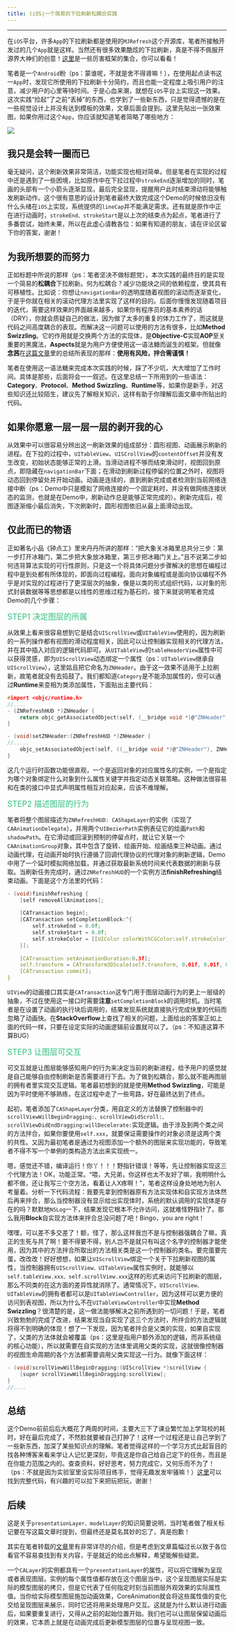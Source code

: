 ```yaml
---
title: ⌈iOS⌋一个简易的下拉刷新松耦合实践
---
```


---
在`iOS`平台，许多`App`的下拉刷新都是使用的`MJRefresh`这个开源库，笔者所接触开发过的几个`App`就是这样。当然还有很多效果酷炫的下拉刷新，真是不得不佩服开源界大神们的创意！[这里](http://blog.csdn.net/nsurl/article/details/49739429)是一些厉害框架的集合，你可以看看！

笔者是一个`Android`粉（ps：蒙谁呢，不就是舍不得肾嘛！），在使用起点读书这一`App`时，发现它所使用的下拉刷新十分简约，而且也能一定程度上吸引用户的注意，减少用户的心里等待时间。于是心血来潮，就想在`iOS`平台上实现这一效果。这次实践“捡起”了之前“丢掉”的东西，也学到了一些新东西，只是觉得遗憾的是在一些视觉设计上并没有达到模板的效果，文章后面会提到。这里先贴出一张效果图，如果你用过这个`App`，你应该就知道笔者简略了哪些地方：
<!-- more -->
![](/images/drop-down-refresh/effect_display.gif)

## 我只是会转一圈而已
毫无疑问，这个刷新效果非常简洁，功能实现也相对简单。但是笔者在实现的过程中还是遇到了一些困境，比如原作中在下拉过程中`strokeEnd`逐渐增加的同时，笔画的头部有一个小箭头逐渐显现，最后完全显现，提醒用户此时结束滑动将能够触发刷新动作。这个很有意思的设计到笔者最终大致完成这个Demo的时候依旧没有什么头绪在`iOS`上实现，系统提供的`lineCap`并不能满足需求。还有就是原作中正在进行动画时，`strokeEnd、strokeStart`是以上次的结束点为起点，笔者进行了多番尝试，始终未果，所以在此虚心请教各位：如果有知道的朋友，请在评论区留下你的答案，谢谢！
## 为我所想要的而努力
正如标题中所说的那样（ps：笔者坚决不做标题党），本次实践的最终目的是实现一个简易的**松耦合**下拉刷新。何为松耦合？减少功能块之间的依赖程度，使其具有可移植性。比如说：你想让`navigationBar`的透明度随着视图的滚动而逐渐变化，于是乎你就在相关的滚动代理方法里实现了这样的目的。后面你慢慢发现随着项目的迭代，需要这样效果的界面越来越多，如果你有程序员的基本素养的话（DRY），你就会质疑自己的做法，因为做了太多的重复的体力工作了，而这就是代码之间高度耦合的表现。而解决这一问题可以使用的方法有很多，比如**Method Swizzling**。它的作用就是交换两个方法的实现体，是**Objective-C**实现**AOP**至关重要的黑魔法，**Aspects**就是为用户方便使用这一语法糖而诞生的框架。但就像**念茜**在[这篇文章](http://blog.csdn.net/yiyaaixuexi/article/details/9374411)里的总结所表现的那样：**使用有风险，拌合需谨慎！**

笔者在使用这一语法糖来完成本次实践的时候，踩了不少坑，大大增加了工作时间。具体是那些，后面将会一一叙述。在这里总结一下所用到的一些语法：**Category**、**Protocol**、**Method** **Swizzling**、**Runtime**等，如果你是新手，对这些知识还比较陌生，建议先了解相关知识，这样有助于你理解后面文章中所贴出的代码。
## 如果你愿意一层一层一层的剥开我的心
从效果中可以很容易分辨出这一刷新效果的组成部分：圆形视图、动画展示刷新的进程。在下拉的过程中，`UITableView`、`UISCrollView`的`contentOffset`并没有发生改变，初始状态能够正常的上滑。当滑动进程不够而结束滑动时，视图回到原点，即隐藏在`navigationBar`下面；在滑动到刷新过程停留的位置之外时，视图将动态回到停留处并开始动画。动画是连续的，直到刷新完成或者检测到当前网络连接中断（ps：Demo中只是模拟了网络连接的一个固定耗时，并没有做网络连接状态的监测，也就是在Demo中，刷新动作总是能够正常完成的）。刷新完成后，视图逐渐缩小最后消失，下次刷新时，圆形视图依旧从最上面滑动出现。
## 仅此而已的物语
正如著名小品《钟点工》里宋丹丹所讲的那样：“把大象关冰箱里总共分三步：第一步打开冰箱门，第二步把大象放冰箱里，第三步把冰箱门关上。”且不说第二步如何违背算法实现的可行性原则，只是这一个将具体问题分步骤解决的思想在编程过程中是到处都有所体现的，即面向过程编程。面向对象编程或是面向协议编程不外乎是对实现的过程进行了更深层次的抽象，像是以类的形式组织代码，以对象的形式封装数据等等思想都是以线性的思维过程为基石的，接下来就说明笔者完成Demo的几个步骤：

<font color=330C0580 size=4>STEP1  决定图层的所属</font>

从效果上看来很容易想到它是结合`UIScrollView`或`UITableView`使用的，因为刷新的一系列操作都有视图的滑动程度相关，因此可以让控制器实现相关的代理方法，并在其中插入对应的逻辑代码即可。从`UITableView`的`tableHeaderView`属性中可以获得灵感，即为`UIScrollView`动态绑定一个属性（ps：`UITableView`继承自`UIScrollView`），这里姑且把它命名为`ZNHeader`。由于这一效果不适用于上拉刷新，故笔者就没有去捣鼓了。我们都知道`Category`是不能添加属性的，但可以通过**Runtime**来变相为类添加属性，下面贴出主要代码：

```C
#import <objc/runtime.h>
//....
- (ZNRefreshHUD *)ZNHeader {
    return objc_getAssociatedObject(self, (__bridge void *)@"ZNHeader");
}

- (void)setZNHeader:(ZNRefreshHUD *)ZNHeader {
//.....
	objc_setAssociatedObject(self, ((__bridge void *)@"ZNHeader"), ZNHeader, OBJC_ASSOCIATION_RETAIN_NONATOMIC);
}
```
这几个运行时函数功能很直观，一个是返回对象的对应属性名的实例，一个是指定为哪个对象绑定什么对象到什么属性关键字并指定动态关联策略。这种做法很容易和在类的接口中显式声明属性相互对应起来，应该不难理解。

<font color=330C0580 size=4>STEP2  描述图层的行为</font>

笔者将整个图层描述为`ZNRefreshHUD: CAShapeLayer`的实例（实现了`CAAnimationDelegate`），并用两个`UIBezierPath`实例表征它的绘画`Path`和`shadowPath`。在它滑动或回滚到预制的停留点时，就让它关联一个`CAAnimationGroup`对象，其中包含了旋转、绘画开始、绘画结束三种动画。通过动画代理，在动画开始时执行遵循了回调代理协议的代理对象的刷新逻辑，Demo中用了一个延时模拟网络加载，并通过获取最新系统时间来代表数据的刷新与获取。当刷新任务完成时，通过`ZNRefreshHUD`的一个实例方法**finishRefreshing**结束动画。下面是这个方法里的代码：
```C
- (void)finishRefreshing {
    [self removeAllAnimations];
    
    [CATransaction begin];
    [CATransaction setCompletionBlock:^{
        self.strokeEnd = 0.0f;
        self.strokeStart = 0.0f;
        self.strokeColor = [[UIColor colorWithCGColor:self.strokeColor] colorWithAlphaComponent:0.3f].CGColor;
    }];
    
    [CATransaction setAnimationDuration:0.3f];
    self.transform = CATransform3DScale(self.transform, 0.01f, 0.01f, 0.01f);
    [CATransaction commit];
}
```
`UIView`的动画接口其实是`CATransaction`这专门用于图层动画行为的更上一层级的抽象，不过在使用这一接口时需要**注意**`setCompletionBlock`的调用时机。当时笔者是在设置了动画的执行块后调用的，结果发现系统就直接执行完成快里的代码而忽略了动画快。在**StackOverflow**上查找了相关的问题，上面给出的答案正如上面的代码一样，只要在设定实际的动画逻辑前设置就可以了。（ps：不知道这算不算BUG）

<font color=330C0580 size=4>STEP3  让图层可交互</font>

可交互就是让图层能够感知用户的行为来决定当前的刷新进程，给予用户的感觉就是自己能够自由控制刷新是否需要进行下去。为了做到松耦合，那么就不能再图层的拥有者里实现交互逻辑。笔者最初想到的就是使用**Method** **Swizzling**，可能是因为平时使用不够熟练，在这过程中走了一些弯路，好在最终达到了终点。

起初，笔者添加了`CAShapeLayer`分类，用自定义的方法替换了控制器中的`scrollViewWillBeginDragging:、scrollViewDidScroll:、scrollViewDidEndDragging:willDecelerate:`实现逻辑。由于涉及到两个类之间的方法拌合，如果你要使用`self.xxx`，就要保证需要操作的对象必须是这两个类的共性。又因为最初笔者是通过为视图添加一个额外的图层来实现功能的，导致笔者不得不写一个单例的类构造方法出来实现统一。

嗯，感觉还不错，编译运行！你丫！！！野指针错误！等等，先让控制器实现这三个代理方法！OK，功能正常。“喂，大兄弟，你这样也太不友好了嘛，我明明什么都不做，还让我写三个空方法，看着让人X疼啊！”，笔者这样设身处地地为别人考量着。分析一下代码流程：我要先拿到控制器原有方法实现体和自实现方法体然后再来拌合，那么当控制器没有显示给出实现体时，系统的默认调用的实现体是存在的吗？默默地`NSLog`一下，结果发现它根本不允许访问，这就难怪野指针了。那么我用**Block**自实现方法体来拌合总没问题了吧！Bingo，you are right！

嘿嘿，可以差不多交差了！额，怪了，那么这样我岂不是与控制器强耦合了嘛，真正的生死与共了啊！要不得要不得，别人岂不是就只有叫这个名字的控制器才能使用，因为其中的方法拌合所取出的方法相关类是这一个控制器的类名。要完蛋要完蛋，改改改！好好想想，如果让`UIScrollView`绑定一个关于下拉刷新视图的属性，当控制器拥有`UIScrollView、UITableView`属性实例时，就能够以`self.tableView.xxx、self.scrollView.xxx`这样的形式来访问下拉刷新的图层，那么不同类的在这方面的差异性就消除了。通常情况下，`UIScrollView、UITableView`的拥有者都可以是`UITableViewController`，因为这样可以更方便的访问到表视图，所以为什么不在`UITableViewController`中实现**Method** **Swizzling**？很清楚的是，这一做法能够解决之前所遇到的一切问题！于是，笔者兴致勃勃的完成了改进，结果发现当自实现了这三个方法时，所拌合的方法逻辑就将得不到明确的体现！想了一下发现，因为笔者拌合是父类的实现，如果自实现了，父类的方法体就会被覆盖（ps：这里是指用户额外添加的逻辑，而非系统级的核心功能），所以就需要在自实现的方法体里调用父类的实现，这就很像控制器的视图生命周期的各个方法都需要调用父类实现这一行为。就像下面这样：
```C
- (void)scrollViewWillBeginDragging:(UIScrollView *)scrollView {
    [super scrollViewWillBeginDragging:scrollView];
}
//....
```

## 总结
这个Demo前前后后大概花了两周的时间，主要大三下了课业繁忙加上学驾校的耗时，好在最后完成了，不然脸就要被自己打肿了！这样一个过程还是让自己学到了一些新东西，加深了某些知识点的理解。笔者觉得这样的一个学习方式比起盲目的找各种博客来看来学让人记忆更深刻，毕竟这是你自己给自己定下的任务，而且是在你能力范围之内的。查查资料，好好思考，努力完成它，又何乐而不为了！（ps：不就是因为实验室里没实际项目练手，觉得无趣发发牢骚嘛！）[这里](https://github.com/ZeroOnet/ZNRefreshHUD)可以找到完整代码，有兴趣的可以拉下来把玩把玩，谢谢！

## 后续
这是关于`presentationLayer、modelLayer`的知识简要说明，当时笔者做了相关标记要在写这篇文章时提到，但最终还是莫名其妙的忘了，真是抱歉！

其实在笔者转载的[文章](http://blog.csdn.net/zeroonet/article/details/52431348)里有非常详尽的介绍，但是考虑到文章篇幅过长以致于各位看官不容易查找到有关内容，于是就近的给出点解释，希望能解些疑窦。

一个`CALayer`的实例都具有一个`presentationLayer`的属性，可以将它理解为呈现或者表现图层。实例的每个属性值都存放在这个图层当中，这个呈现图层实际是实际的模型图层的拷贝，但是它代表了任何指定时刻当前图层外观效果的实际属性值。当你给实际模型图层施加动画效果，CoreAnimation就会将这些属性值的变化交给呈现图层来展示，同时它还将用来处理用户交互。这就是为什么默认进行动画后，如果要重复进行，又得从之前的起始位置开始。我们也可以让图层保留动画后的效果，它本质上就是在动画完成后更新模型图层的位置与呈现视图一致。


